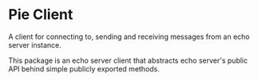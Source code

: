 # Pie Client

A client for connecting to, sending and receiving messages from an echo server instance.

This package is an echo server client that abstracts echo server's public API behind simple publicly exported methods.
